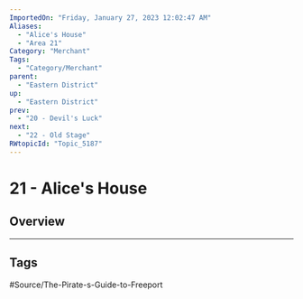 ```yaml
---
ImportedOn: "Friday, January 27, 2023 12:02:47 AM"
Aliases:
  - "Alice's House"
  - "Area 21"
Category: "Merchant"
Tags:
  - "Category/Merchant"
parent:
  - "Eastern District"
up:
  - "Eastern District"
prev:
  - "20 - Devil's Luck"
next:
  - "22 - Old Stage"
RWtopicId: "Topic_5187"
---
```

# 21 - Alice's House
## Overview

---
## Tags
#Source/The-Pirate-s-Guide-to-Freeport

